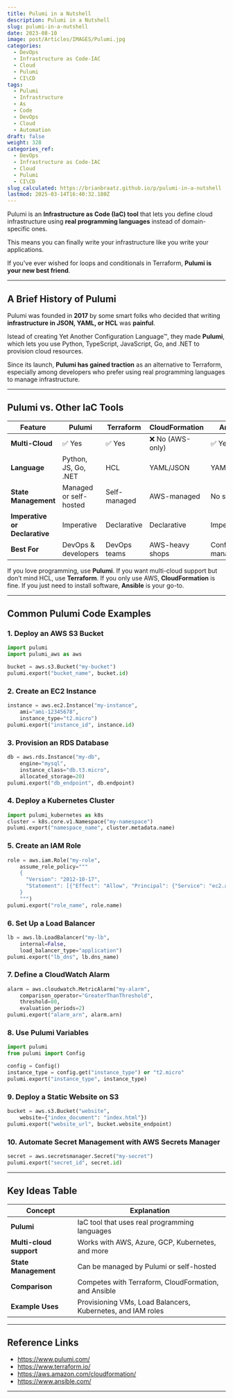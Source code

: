 ```yaml
---
title: Pulumi in a Nutshell
description: Pulumi in a Nutshell
slug: pulumi-in-a-nutshell
date: 2023-08-10
image: post/Articles/IMAGES/Pulumi.jpg
categories:
  - DevOps
  - Infrastructure as Code-IAC
  - Cloud
  - Pulumi
  - CI\CD
tags:
  - Pulumi
  - Infrastructure
  - As
  - Code
  - DevOps
  - Cloud
  - Automation
draft: false
weight: 328
categories_ref:
  - DevOps
  - Infrastructure as Code-IAC
  - Cloud
  - Pulumi
  - CI\CD
slug_calculated: https://brianbraatz.github.io/p/pulumi-in-a-nutshell
lastmod: 2025-03-14T16:40:32.180Z
---
```

<!-- 
# Pulumi in a Nutshell

## Introduction

Tired of YAML? Sick of HCL? Wish you could just **use Python, JavaScript, or Go** to provision cloud infrastructure? Well, **Pulumi** is here to grant your wish! 🎉
-->

Pulumi is an **Infrastructure as Code (IaC) tool** that lets you define cloud infrastructure using **real programming languages** instead of domain-specific ones.

This means you can finally write your infrastructure like you write your applications.

If you've ever wished for loops and conditionals in Terraform, **Pulumi is your new best friend**.

***

## A Brief History of Pulumi

Pulumi was founded in **2017** by some smart folks who decided that writing **infrastructure in JSON, YAML, or HCL** was **painful**.

Istead of creating Yet Another Configuration Language™, they made **Pulumi**, which lets you use Python, TypeScript, JavaScript, Go, and .NET to provision cloud resources.

Since its launch, **Pulumi has gained traction** as an alternative to Terraform, especially among developers who prefer using real programming languages to manage infrastructure.

***

## Pulumi vs. Other IaC Tools

| Feature                       | Pulumi                 | Terraform    | CloudFormation  | Ansible           |
| ----------------------------- | ---------------------- | ------------ | --------------- | ----------------- |
| **Multi-Cloud**               | ✅ Yes                  | ✅ Yes        | ❌ No (AWS-only) | ✅ Yes             |
| **Language**                  | Python, JS, Go, .NET   | HCL          | YAML/JSON       | YAML              |
| **State Management**          | Managed or self-hosted | Self-managed | AWS-managed     | No state          |
| **Imperative or Declarative** | Imperative             | Declarative  | Declarative     | Imperative        |
| **Best For**                  | DevOps & developers    | DevOps teams | AWS-heavy shops | Config management |

If you love programming, use **Pulumi**. If you want multi-cloud support but don’t mind HCL, use **Terraform**. If you only use AWS, **CloudFormation** is fine. If you just need to install software, **Ansible** is your go-to.

***

## Common Pulumi Code Examples

### 1. **Deploy an AWS S3 Bucket**

```python
import pulumi
import pulumi_aws as aws

bucket = aws.s3.Bucket("my-bucket")
pulumi.export("bucket_name", bucket.id)
```

### 2. **Create an EC2 Instance**

```python
instance = aws.ec2.Instance("my-instance",
    ami="ami-12345678",
    instance_type="t2.micro")
pulumi.export("instance_id", instance.id)
```

### 3. **Provision an RDS Database**

```python
db = aws.rds.Instance("my-db",
    engine="mysql",
    instance_class="db.t3.micro",
    allocated_storage=20)
pulumi.export("db_endpoint", db.endpoint)
```

### 4. **Deploy a Kubernetes Cluster**

```python
import pulumi_kubernetes as k8s
cluster = k8s.core.v1.Namespace("my-namespace")
pulumi.export("namespace_name", cluster.metadata.name)
```

### 5. **Create an IAM Role**

```python
role = aws.iam.Role("my-role",
    assume_role_policy="""
    {
      "Version": "2012-10-17",
      "Statement": [{"Effect": "Allow", "Principal": {"Service": "ec2.amazonaws.com"}, "Action": "sts:AssumeRole"}]
    }
    """)
pulumi.export("role_name", role.name)
```

### 6. **Set Up a Load Balancer**

```python
lb = aws.lb.LoadBalancer("my-lb",
    internal=False,
    load_balancer_type="application")
pulumi.export("lb_dns", lb.dns_name)
```

### 7. **Define a CloudWatch Alarm**

```python
alarm = aws.cloudwatch.MetricAlarm("my-alarm",
    comparison_operator="GreaterThanThreshold",
    threshold=80,
    evaluation_periods=2)
pulumi.export("alarm_arn", alarm.arn)
```

### 8. **Use Pulumi Variables**

```python
import pulumi
from pulumi import Config

config = Config()
instance_type = config.get("instance_type") or "t2.micro"
pulumi.export("instance_type", instance_type)
```

### 9. **Deploy a Static Website on S3**

```python
bucket = aws.s3.Bucket("website",
    website={"index_document": "index.html"})
pulumi.export("website_url", bucket.website_endpoint)
```

### 10. **Automate Secret Management with AWS Secrets Manager**

```python
secret = aws.secretsmanager.Secret("my-secret")
pulumi.export("secret_id", secret.id)
```

***

## Key Ideas Table

| Concept                 | Explanation                                                 |
| ----------------------- | ----------------------------------------------------------- |
| **Pulumi**              | IaC tool that uses real programming languages               |
| **Multi-cloud support** | Works with AWS, Azure, GCP, Kubernetes, and more            |
| **State Management**    | Can be managed by Pulumi or self-hosted                     |
| **Comparison**          | Competes with Terraform, CloudFormation, and Ansible        |
| **Example Uses**        | Provisioning VMs, Load Balancers, Kubernetes, and IAM roles |

***

## Reference Links

* https://www.pulumi.com/
* https://www.terraform.io/
* https://aws.amazon.com/cloudformation/
* https://www.ansible.com/

***

<!-- 
## Conclusion

Pulumi is **the future of Infrastructure as Code** for developers who love real programming languages. Whether you’re provisioning **AWS, Azure, Kubernetes, or multi-cloud environments**, Pulumi provides a more **flexible, expressive, and powerful way to manage infrastructure**.

So, if you’ve ever wanted to use **Python, TypeScript, or Go to deploy cloud resources**, it’s time to give Pulumi a shot. 🚀
-->
